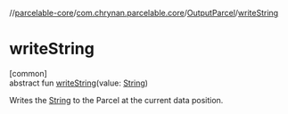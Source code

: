 //[parcelable-core](../../../index.md)/[com.chrynan.parcelable.core](../index.md)/[OutputParcel](index.md)/[writeString](write-string.md)

# writeString

[common]\
abstract fun [writeString](write-string.md)(value: [String](https://kotlinlang.org/api/latest/jvm/stdlib/kotlin/-string/index.html))

Writes the [String](write-string.md) to the Parcel at the current data position.

